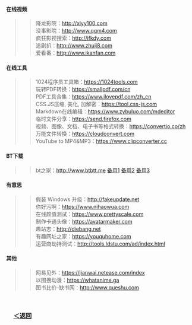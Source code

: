 #### 在线视频 
>> 降龙影院：http://xlyy100.com  
>> 没事影院：http://www.qqm4.com  
>> 疯狂影视搜索：http://ifkdy.com  
>> 追剧扒：http://www.zhuij8.com  
>> 爱看番：http://www.ikanfan.com
 #### 在线工具 
>> 1024程序员工具箱：https://1024tools.com  
>> 玩转PDF转换：https://smallpdf.com/cn  
>> PDF工具合集：https://www.ilovepdf.com/zh_cn  
>> CSS.JS压缩, 美化, 加解密：https://tool.css-js.com  
>> Markdown在线编辑：https://www.zybuluo.com/mdeditor  
>> 临时文件分享：https://send.firefox.com  
>> 视频、图像、文档、电子书等格式转换：https://convertio.co/zh  
>> 万能文件转换：https://cloudconvert.com  
>> YouTube to MP4&MP3：https://www.clipconverter.cc  
#### BT下载 
>> bt之家：http://www.btbtt.me  [备用1](http://www.btbtt.co)  [备用2](http://www.btbtt.pw/) [备用3](http://www.btbtt.com/)  
#### 有意思  
>> 假装 Windows 升级：http://fakeupdate.net  
>> 你好污啊：https://www.nihaowua.com  
>> 在线颜值测试：https://www.prettyscale.com  
>> 制作卡通头像：https://avatarmaker.com  
>> 趣站志：http://diebang.net  
>> 有趣网址之家：https://youquhome.com  
>> 运营商劫持测试：http://tools.ldstu.com/ad/index.html
#### 其他  
>> 网易见外：https://jianwai.netease.com/index  
>> 以图搜动漫：https://whatanime.ga  
>> 图书比价-缺书网：http://www.queshu.com
<br/>

### &nbsp;&nbsp;&nbsp;&nbsp; [＜返回](https://github.com/Zephyr006/sharing)
